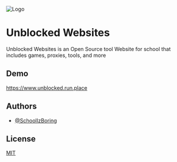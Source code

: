 
![Logo](https://raw.githubusercontent.com/SchoolIzBoring/Unblocked-Websites/main/logo.png)


# Unblocked Websites

Unblocked Websites is an Open Source tool Website for school that includes games, proxies, tools, and more



## Demo
https://www.unblocked.run.place


## Authors

- [@SchoolIzBoring](https://github.com/SchoolIzBoring)


## License

[MIT](https://choosealicense.com/licenses/mit/)

